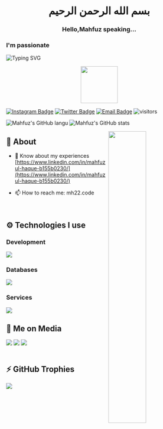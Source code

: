<h1 align="center">بسم الله الرحمن الرحيم</h1>
<h3 align="center">Hello,Mahfuz speaking...</h3>  

 <h3 aline="center">I'm passionate</h3>
 
![Typing SVG](https://readme-typing-svg.herokuapp.com?size=30&lines=Full+Stack+Web+Developer;Front+End;Backend;ReactJS;NextJS;Bootstrap;Tailwind+CSS;NodeJS;ExpressJS;MongoDB;Mongoose;Python;Researcher)
 

<div id="header" align="center">
  <img src="https://media.giphy.com/media/zhYSVCirREeIZtONCI/giphy.gif" width="100"/>
</div>

[![Instagram Badge](https://img.shields.io/badge/-Instagram-5851DB?style=flat-square&labelColor=5851DB&logo=instagram&logoColor=white&link=https://www.instagram.com/mahfuz.0822/)](https://www.instagram.com/mahfuz.0822/)
[![Twitter Badge](https://img.shields.io/badge/-Twitter-1da1f2?style=flat-square&labelColor=1da1f2&logo=twitter&logoColor=white&link=https://twitter.com/mahfuztajnim)](https://twitter.com/mahfuztajnim)
[![Email Badge](https://img.shields.io/badge/-Email-c14438?style=flat-square&logo=Gmail&logoColor=white&link=mailto:mahfuztajnim002@gmail.com)](mailto:mahfuztajnim002@gmail.com)
![visitors](https://visitor-badge.laobi.icu/badge?page_id=clqu)



![Mahfuz's GitHub langu](https://github-readme-stats.vercel.app/api/top-langs?username=mahfuzulhaque22&show_icons=true&theme=radical&hide_border=true)
![Mahfuz's GitHub stats](https://github-readme-stats.vercel.app/api?username=mahfuzulhaque22&show_icons=true&theme=radical&hide_border=true)


<div width="100%">
<img width="45%" align="right" src="https://github-readme-streak-stats.herokuapp.com/?user=mahfuzulhaque-22&theme=black-ice&hide_border=true&stroke=0000&background=0D1117">

</div>

<div  width="100%">
   
## 🧐 About

- 📄 Know about my experiences [https://www.linkedin.com/in/mahfuzul-haque-b155b0230/](https://www.linkedin.com/in/mahfuzul-haque-b155b0230/)

- 📫 How to reach me: mh22.code
  
<br />
   
## ⚙️ Technologies I use
   
### Development
<img src="https://skillicons.dev/icons?i=go,js,ts,java,py,php,html,css,sass,jquery,tailwind,bootstrap,materialui,nodejs,express,react,nextjs,gatsby,nestjs,alpinejs,webpack&theme=dark" />
</div>


### Databases
<img src="https://skillicons.dev/icons?i=sqlite,mysql,mongodb,prisma,firebase&theme=dark" />
</div>

### Services
<img src="https://skillicons.dev/icons?i=github,netlify,vercel,heroku&theme=dark" />
</div>

<br />

## 📱 Me on Media
<div>
   <a href="https://instagram.com/"><img src="https://skillicons.dev/icons?i=instagram&theme=dark" /></a>
   <a href="https://twitter.com/"><img src="https://skillicons.dev/icons?i=twitter&theme=dark" /></a>
   <a href="https://discord.com/users/"><img src="https://skillicons.dev/icons?i=discord&theme=dark" /></a>
</div>


<br />

## ⚡ GitHub Trophies</h2>
<img src="https://github-profile-trophy.vercel.app/?username=mahfuzulhaque22&theme=darkhub&no-frame=true&margin-w=25&margin-h=15" />

<br />
